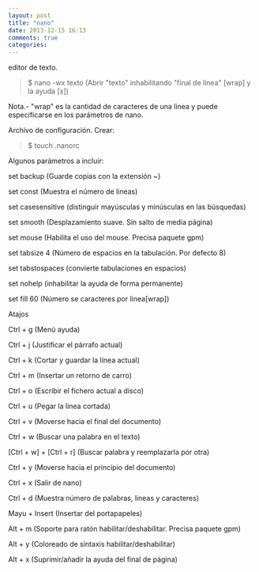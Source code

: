 ```yaml
---
layout: post
title: "nano"
date: 2013-12-15 16:13
comments: true
categories: 
---
```

editor de texto. 

>$ nano -wx texto (Abrir "texto" inhabilitando "final de linea" [wrap] y la ayuda [x])

Nota.- "wrap" es la cantidad de caracteres de una linea y puede especificarse en los parámetros de nano.

Archivo de configuración. Crear:

>$ touch .nanorc

Algunos parámetros a incluir: 

set backup (Guarde copias con la extensión ~) 

set const  (Muestra el número de lineas) 

set casesensitive (distinguir mayúsculas y minúsculas en las búsquedas) 

set smooth (Desplazamiento suave. Sin salto de media página) 

set mouse (Habilita el uso del mouse. Precisa paquete gpm) 

set tabsize 4 (Número de espacios en la tabulación. Por defecto 8) 

set tabstospaces (convierte tabulaciones en espacios) 

set nohelp (inhabilitar la ayuda de forma permanente) 

set fill 60 (Número se caracteres por linea[wrap]) 

Atajos 

Ctrl + g (Menú ayuda) 

Ctrl + j (Justificar el párrafo actual) 

Ctrl + k (Cortar y guardar la línea actual) 

Ctrl + m (Insertar un retorno de carro) 

Ctrl + o (Escribir el fichero actual a disco) 

Ctrl + u (Pegar la linea cortada) 

Ctrl + v (Moverse hacia el final del documento) 

Ctrl + w (Buscar una palabra en el texto) 

[Ctrl + w] + [Ctrl + r] (Buscar palabra y reemplazarla por otra) 

Ctrl + y (Moverse hacia el principio del documento) 

Ctrl + x (Salir de nano) 

Ctrl + d (Muestra número de palabras, lineas y caracteres) 

Mayu + Insert (Insertar del portapapeles) 

Alt + m (Soporte para ratón habilitar/deshabilitar. Precisa paquete gpm) 

Alt + y (Coloreado de sintaxis habilitar/deshabilitar) 

Alt + x (Suprimir/añadir la ayuda del final de página)

